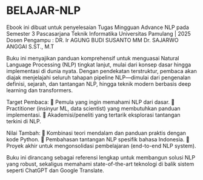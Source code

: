 # BELAJAR-NLP


Ebook ini dibuat untuk penyelesaian Tugas Mingguan Advance NLP pada Semester 3 Pascasarjana Teknik Informatika  Universitas Pamulang  | 2025   Dosen Pengampu :  DR. Ir AGUNG BUDI SUSANTO MM Dr. SAJARWO ANGGAI S.ST., M.T

Buku ini menyajikan panduan komprehensif untuk menguasai Natural Language Processing (NLP) tingkat lanjut, mulai dari konsep dasar hingga implementasi di dunia nyata. Dengan pendekatan terstruktur, pembaca akan diajak menjelajahi seluruh tahapan pipeline NLP—dimulai dari pengenalan definisi, sejarah, dan tantangan NLP, hingga teknik modern berbasis deep learning dan transformers.

Target Pembaca:
	Pemula yang ingin memahami NLP dari dasar.
	Practitioner (insinyur ML, data scientist) yang membutuhkan panduan implementasi.
	Akademisi/peneliti yang tertarik eksplorasi tantangan terkini di NLP.

Nilai Tambah:
	Kombinasi teori mendalam dan panduan praktis dengan kode Python.
	Pembahasan tantangan NLP spesifik bahasa Indonesia.
	Proyek akhir untuk mengonsolidasi pembelajaran (end-to-end NLP system).

Buku ini dirancang sebagai referensi lengkap untuk membangun solusi NLP yang robust, sekaligus memahami state-of-the-art teknologi di balik sistem seperti ChatGPT dan Google Translate.



